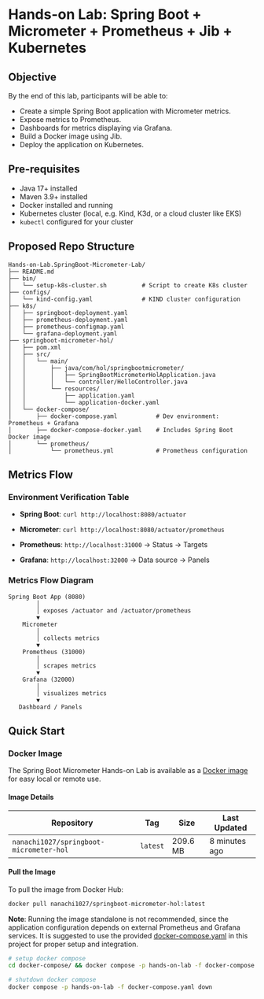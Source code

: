 # Hands-on Lab: Spring Boot + Micrometer + Prometheus + Jib + Kubernetes 

## Objective  
By the end of this lab, participants will be able to: 
- Create a simple Spring Boot application with Micrometer metrics. 
- Expose metrics to Prometheus. 
- Dashboards for metrics displaying via Grafana. 
- Build a Docker image using Jib. 
- Deploy the application on Kubernetes. 

## Pre-requisites 
- Java 17+ installed 
- Maven 3.9+ installed 
- Docker installed and running 
- Kubernetes cluster (local, e.g. Kind, K3d, or a cloud cluster like EKS)
- `kubectl` configured for your cluster 


## Proposed Repo Structure 
```
Hands-on-Lab.SpringBoot-Micrometer-Lab/
├── README.md
├── bin/
│   └── setup-k8s-cluster.sh          # Script to create K8s cluster
├── configs/
│   └── kind-config.yaml              # KIND cluster configuration
├── k8s/
│   ├── springboot-deployment.yaml
│   ├── prometheus-deployment.yaml
│   ├── prometheus-configmap.yaml
│   └── grafana-deployment.yaml
├── springboot-micrometer-hol/
│   ├── pom.xml
│   ├── src/
│   │   └── main/
│   │       ├── java/com/hol/springbootmicrometer/
│   │       │   ├── SpringBootMicrometerHolApplication.java
│   │       │   └── controller/HelloController.java
│   │       └── resources/
│   │           ├── application.yaml
│   │           └── application-docker.yaml
│   └── docker-compose/
│       ├── docker-compose.yaml           # Dev environment: Prometheus + Grafana
│       ├── docker-compose-docker.yaml    # Includes Spring Boot Docker image
│       └── prometheus/
│           └── prometheus.yml            # Prometheus configuration
```

## Metrics Flow  

### Environment Verification Table 
- **Spring Boot**: `curl http://localhost:8080/actuator`

- **Micrometer**: `curl http://localhost:8080/actuator/prometheus`

- **Prometheus**: `http://localhost:31000` -> Status -> Targets

- **Grafana**: `http://localhost:32000` -> Data source -> Panels 

### Metrics Flow Diagram 
```
Spring Boot App (8080)
        │
        │ exposes /actuator and /actuator/prometheus
        ▼
    Micrometer
        │
        │ collects metrics
        ▼
    Prometheus (31000)
        │
        │ scrapes metrics
        ▼
    Grafana (32000)
        │
        │ visualizes metrics
        ▼
   Dashboard / Panels
```

## Quick Start 

### Docker Image 
The Spring Boot Micrometer Hands-on Lab is available as a [Docker image](https://hub.docker.com/r/nanachi1027/springboot-micrometer-hol) for easy local or remote use. 

#### Image Details 

| Repository | Tag | Size | Last Updated |
|------------|-----|------|--------------|
| `nanachi1027/springboot-micrometer-hol` | `latest` | 209.6 MB | 8 minutes ago |

#### Pull the Image 
To pull the image from Docker Hub:

```bash
docker pull nanachi1027/springboot-micrometer-hol:latest
```

**Note**: Running the image standalone is not recommended, since the application configuration depends on external Prometheus and Grafana services. It is suggested to use the provided [docker-compose.yaml](./springboot-micrometer-hol/docker-compose/docker-compose.yaml) in this project for proper setup and integration.

```bash 
# setup docker compose 
cd docker-compose/ && docker compose -p hands-on-lab -f docker-compose.yaml up -d

# shutdown docker compose 
docker compose -p hands-on-lab -f docker-compose.yaml down
```


